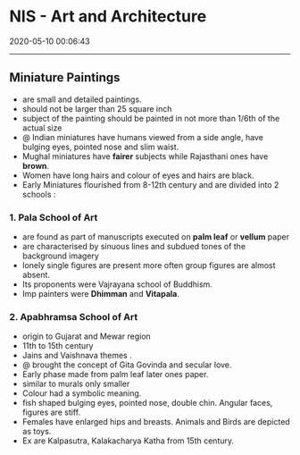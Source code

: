 # NIS - Art and Architecture
2020-05-10 00:06:43
            
---


## Miniature Paintings 
- are small and detailed paintings.
-   should not be larger than 25 square inch
-   subject of the painting should be painted in not more than 1/6th of the actual size
- @  Indian miniatures have humans viewed from a side angle, have bulging eyes, pointed nose and slim waist.
-   Mughal miniatures have **fairer** subjects while Rajasthani ones have **brown**.
-   Women have long hairs and colour of eyes and hairs are black.
- Early Miniatures flourished from 8-12th century and are divided into 2 schools :

### 1. Pala School of Art 
-   are found as part of manuscripts executed on **palm leaf** or **vellum** paper
-   are characterised by sinuous lines and subdued  tones of the background imagery
-   lonely single figures are present more often group figures are almost absent.
-   Its proponents were Vajrayana school of Buddhism.
-   Imp painters were **Dhimman** and **Vitapala**.

### 2. Apabhramsa School of Art 

-   origin to Gujarat and Mewar region
-   11th to 15th century
-   Jains and Vaishnava themes .
- @  brought the concept of Gita Govinda and secular love.
-   Early phase made from palm leaf later ones paper.
-   similar to murals only smaller
-   Colour had a symbolic meaning.
-   fish shaped bulging eyes, pointed nose, double chin. Angular faces, figures are stiff.
-   Females have enlarged hips and breasts. Animals and Birds are depicted as toys.
-   Ex are Kalpasutra, Kalakacharya Katha from 15th century.








